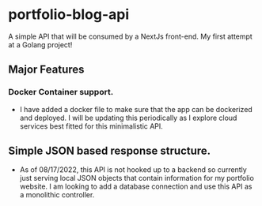 # portfolio-blog-api
A simple API that will be consumed by a NextJs front-end. My first attempt at a Golang project!

## Major Features
### Docker Container support.
- I have added a docker file to make sure that the app can be dockerized and deployed. I will be updating this periodically as I explore cloud services best fitted
for this minimalistic API.

## Simple JSON based response structure.
- As of 08/17/2022, this API is not hooked up to a backend so currently just serving local JSON objects that contain information for my portfolio website. I am
looking to add a database connection and use this API as a monolithic controller.
